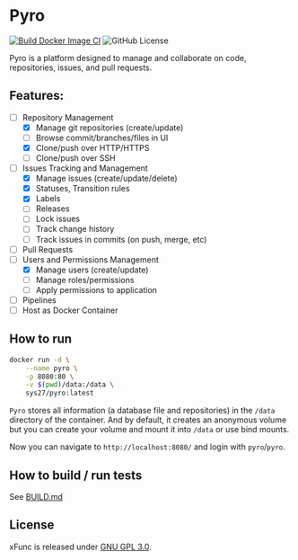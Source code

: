 # Pyro

[![Build Docker Image CI](https://github.com/sys27/Pyro/actions/workflows/docker-image.yml/badge.svg)](https://github.com/sys27/Pyro/actions/workflows/docker-image.yml)
![GitHub License](https://img.shields.io/github/license/sys27/Pyro)

Pyro is a platform designed to manage and collaborate on code, repositories, issues, and pull requests.

## Features:

- [ ] Repository Management
  - [x] Manage git repositories (create/update)
  - [ ] Browse commit/branches/files in UI
  - [x] Clone/push over HTTP/HTTPS
  - [ ] Clone/push over SSH
- [ ] Issues Tracking and Management
  - [x] Manage issues (create/update/delete)
  - [x] Statuses, Transition rules
  - [x] Labels
  - [ ] Releases
  - [ ] Lock issues
  - [ ] Track change history
  - [ ] Track issues in commits (on push, merge, etc)
- [ ] Pull Requests
- [ ] Users and Permissions Management
  - [x] Manage users (create/update)
  - [ ] Manage roles/permissions
  - [ ] Apply permissions to application
- [ ] Pipelines
- [ ] Host as Docker Container

## How to run

```bash
docker run -d \
    --name pyro \
    -p 8080:80 \
    -v $(pwd)/data:/data \
    sys27/pyro:latest
```

`Pyro` stores all information (a database file and repositories) in the `/data` directory of the container. And by default, it creates an anonymous volume but you can create your volume and mount it into `/data` or use bind mounts.

Now you can navigate to `http://localhost:8080/` and login with `pyro`/`pyro`.

## How to build / run tests

See [BUILD.md](https://github.com/sys27/Pyro/blob/master/BUILD.md)

## License

xFunc is released under [GNU GPL 3.0](https://github.com/sys27/Pyro/blob/master/LICENSE).
